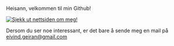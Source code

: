 Heisann, velkommen til min Github!

[![Sjekk ut nettsiden om meg!](https://img.shields.io/badge/Visit%20my%20site-000?style=for-the-badge)](https://egeiran.github.io/EivindGeiran/)

Dersom du ser noe interessant, er det bare å sende meg en mail på eivind.geiran@gmail.com
